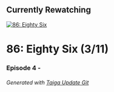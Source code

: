 ﻿
## Currently Rewatching

[![86: Eighty Six](https://s4.anilist.co/file/anilistcdn/media/anime/cover/medium/bx116589-WSpNedJdAH3L.jpg)](https://anilist.co/anime/116589)

# 86: Eighty Six (3/11)

### Episode 4 - 

###### *Generated with [Taiga Update Git](https://github.com/nike4613/taiga-update-git)*